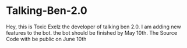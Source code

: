 # Talking-Ben-2.0

Hey, this is Toxic Exelz the developer of talking ben 2.0. I am adding new features to the bot. the bot should be finished by May 10th. The Source Code with be public on June 10th
